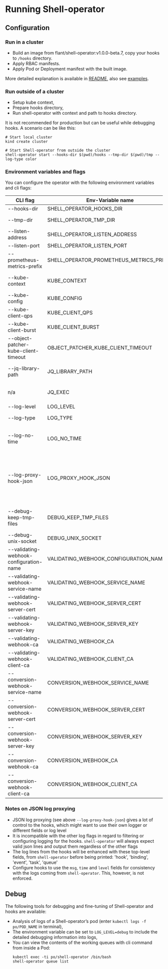 # Running Shell-operator

## Configuration

### Run in a cluster

- Build an image from flant/shell-operator:v1.0.0-beta.7, copy your hooks to `/hooks` directory.
- Apply RBAC manifests.
- Apply Pod or Deployment manifest with the built image.

More detailed explanation is available in [README](README.md#quickstart), also see [examples](/examples).

### Run outside of a cluster

- Setup kube context,
- Prepare hooks directory,
- Run shell-operator with context and path to hooks directory.

It is not recommended for production but can be useful while debugging hooks. A scenario can be like this:

```
# Start local cluster
kind create cluster

# Start Shell-operator from outside the cluster
shell-operator start --hooks-dir $(pwd)/hooks --tmp-dir $(pwd)/tmp --log-type color

```

### Environment variables and flags

You can configure the operator with the following environment variables and cli flags:

| CLI flag | Env-Variable name | Default | Description                                                                                                                                                                                                                                           |
|---|---|---|-------------------------------------------------------------------------------------------------------------------------------------------------------------------------------------------------------------------------------------------------------|
| --hooks-dir | SHELL_OPERATOR_HOOKS_DIR | `""` | A path to a hooks file structure                                                                                                                                                                                                                      |
| --tmp-dir | SHELL_OPERATOR_TMP_DIR | `"/tmp/shell-operator"` | A path to store temporary files with data for hooks                                                                                                                                                                                                   |
| --listen-address | SHELL_OPERATOR_LISTEN_ADDRESS | `"0.0.0.0"` | Address to use for HTTP serving.                                                                                                                                                                                                                      |
| --listen-port | SHELL_OPERATOR_LISTEN_PORT | `"9115"` | Port to use for HTTP serving.                                                                                                                                                                                                                         |
| --prometheus-metrics-prefix | SHELL_OPERATOR_PROMETHEUS_METRICS_PREFIX | `"shell_operator_"` | A prefix for metrics names.                                                                                                                                                                                                                           |
| --kube-context | KUBE_CONTEXT | `""` | The name of the kubeconfig context to use. (as a `--context` flag of kubectl)                                                                                                                                                                         |
| --kube-config | KUBE_CONFIG | `""` | Path to the kubeconfig file. (as a `$KUBECONFIG` for kubectl)                                                                                                                                                                                         |
| --kube-client-qps | KUBE_CLIENT_QPS | `5` | QPS for rate limiter of k8s.io/client-go                                                                                                                                                                                                              |
| --kube-client-burst | KUBE_CLIENT_BURST | `10` | burst for rate limiter of k8s.io/client-go                                                                                                                                                                                                            |
| --object-patcher-kube-client-timeout | OBJECT_PATCHER_KUBE_CLIENT_TIMEOUT | `10s` | timeout for object patcher's requests to the Kubernetes API server                                                                                                                                                                                    |
| --jq-library-path | JQ_LIBRARY_PATH | `""` | Prepend directory to the search list for jq modules (works as `jq -L`).                                                                                                                                                                               |
| n/a | JQ_EXEC | `""` | Set to `yes` to use jq as executable — it is more for **developing purposes**.                                                                                                                                                                        |
| --log-level | LOG_LEVEL | `"info"` | Logging level: `debug`, `info`, `error`.                                                                                                                                                                                                              |
| --log-type | LOG_TYPE | `"text"` | Logging formatter type: `json`, `text` or `color`.                                                                                                                                                                                                    |
| --log-no-time | LOG_NO_TIME | `false` | Disable timestamp logging if flag is present. Useful when output is redirected to logging system that already adds timestamps.                                                                                                                        |
| --log-proxy-hook-json | LOG_PROXY_HOOK_JSON | `false` | Delegate hook stdout/ stderr JSON logging to the hooks and act as a proxy that adds some extra fields before just printing the output. **NOTE: It ignores `LOG_TYPE` for the output of the hooks; expects JSON lines to stdout/ stderr from the hooks** |
| --debug-keep-tmp-files | DEBUG_KEEP_TMP_FILES | `"no"` | Set to `yes` to keep files in $SHELL_OPERATOR_TMP_DIR for debugging purposes. Note that it can generate many files.                                                                                                                                   |
| --debug-unix-socket | DEBUG_UNIX_SOCKET | `"/var/run/shell-operator/debug.socket"` | Path to the unix socket file for debugging purposes.                                                                                                                                                                                                  |
|  --validating-webhook-configuration-name | VALIDATING_WEBHOOK_CONFIGURATION_NAME | `"shell-operator-hooks"` | A name of a ValidatingWebhookConfiguration resource.                                                                                                                                                                                                  |
|  --validating-webhook-service-name | VALIDATING_WEBHOOK_SERVICE_NAME | `"shell-operator-validating-svc"` | A name of a service used in ValidatingWebhookConfiguration.                                                                                                                                                                                           |
|  --validating-webhook-server-cert | VALIDATING_WEBHOOK_SERVER_CERT | `"/validating-certs/tls.crt"` | A path to a server certificate for service used in ValidatingWebhookConfiguration.                                                                                                                                                                    |
|  --validating-webhook-server-key | VALIDATING_WEBHOOK_SERVER_KEY | `"/validating-certs/tls.key"` | A path to a server private key for service used in ValidatingWebhookConfiguration.                                                                                                                                                                    |
|  --validating-webhook-ca | VALIDATING_WEBHOOK_CA | `"/validating-certs/ca.crt"` | A path to a ca certificate for ValidatingWebhookConfiguration.                                                                                                                                                                                        |
|  --validating-webhook-client-ca | VALIDATING_WEBHOOK_CLIENT_CA | [] | A path to a server certificate for ValidatingWebhookConfiguration.                                                                                                                                                                                    |
|  --conversion-webhook-service-name | CONVERSION_WEBHOOK_SERVICE_NAME | `"shell-operator-conversion-svc"` | A name of a service for clientConfig in CRD.                                                                                                                                                                                                          |
|  --conversion-webhook-server-cert | CONVERSION_WEBHOOK_SERVER_CERT | `"/conversion-certs/tls.crt"` | A path to a server certificate for clientConfig in CRD.                                                                                                                                                                                               |
|  --conversion-webhook-server-key | CONVERSION_WEBHOOK_SERVER_KEY | `"/conversion-certs/tls.key"` | A path to a server private key for clientConfig in CRD.                                                                                                                                                                                               |
|  --conversion-webhook-ca | CONVERSION_WEBHOOK_CA | `"/conversion-certs/ca.crt"` | A path to a ca certificate for clientConfig in CRD.                                                                                                                                                                                                   |
|  --conversion-webhook-client-ca | CONVERSION_WEBHOOK_CLIENT_CA | [] | A path to a server certificate for CRD.spec.conversion.webhook.                                                                                                                                                                                       |


### Notes on JSON log proxying
* JSON log proxying (see above `--log-proxy-hook-json`) gives a lot of control to the hooks, which might want to use their own logger or different fields or log level
* It is incompatible with the other log flags in regard to filtering or configuring logging for the hooks. `shell-operator` will always expect valid json lines and output them regardless of the other flags
* The log lines from the hooks will be enhanced with these top-level fields, from `shell-operator` before being printed: 'hook', 'binding', 'event', 'task', 'queue'
* Configure hooks to use the `msg`, `time` and `level` fields for consistency with the logs coming from `shell-operator`. This, however, is not enforced.

## Debug

The following tools for debugging and fine-tuning of Shell-operator and hooks are available:

- Analysis of logs of a Shell-operator’s pod (enter `kubectl logs -f po/POD_NAME` in terminal),
- The environment variable can be set to `LOG_LEVEL=debug` to include the detailed debugging information into logs,
- You can view the contents of the working queues with cli command from inside a Pod:
   ```
   kubectl exec -ti po/shell-operator /bin/bash
   shell-operator queue list
   ```
